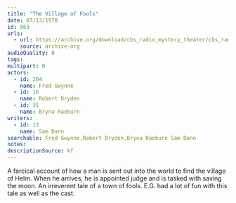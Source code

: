 ```yaml
---
title: "The Village of Fools"
date: 07/13/1978
id: 863
urls: 
  - url: https://archive.org/download/cbs_radio_mystery_theater/cbs_radio_mystery_theater-0851-0900.zip/cbs_radio_mystery_theater-0851-0900%2Fcbsrmt_0863_the_village_of_fools.mp3
    source: archive-org
audioQuality: 0
tags: 
multipart: 0
actors:  
  - id: 204
    name: Fred Gwynne  
  - id: 16
    name: Robert Dryden  
  - id: 35
    name: Bryna Raeburn
writers:  
  - id: 13
    name: Sam Dann
searchable: Fred Gwynne,Robert Dryden,Bryna Raeburn Sam Dann
notes: 
descriptionSource: kf
---
```

A farcical account of how a man is sent out into the world to find the village of Helm. When he arrives, he is appointed judge and is tasked with saving the moon. An irreverent tale of a town of fools. E.G. had a lot of fun with this tale as well as the cast.